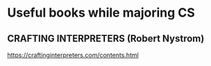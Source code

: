 # Useful books while majoring CS
## CRAFTING INTERPRETERS (Robert Nystrom)
https://craftinginterpreters.com/contents.html
